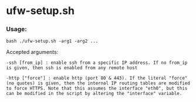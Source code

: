 
# ufw-setup.sh

### Usage: 

    bash ./ufw-setup.sh -arg1 -arg2 ...

Accepted arguments: 

    -ssh [from_ip] : enable ssh from a specific IP address. If no from_ip is given, then ssh is enabled from any remote host

    -http ["force"] : enable http (port 80 & 443). If the literal "force" (no quotes) is given, then the internal IP routing tables are modified to force HTTPS. Note that this assumes the interface "eth0", but this can be modified in the script by altering the "interface" variable.
    